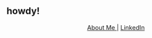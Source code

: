 ## howdy!
<p align="center">
  <a href="https://hahaffan.github.io">About Me </a> |
  <a href="https://www.linkedin.com/in/hahaffan/">LinkedIn</a>
</p>
<!--
**hahaffan/hahaffan** is a ✨ _special_ ✨ repository because its `README.md` (this file) appears on your GitHub profile.

